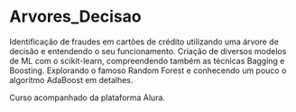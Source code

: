 # Arvores_Decisao

Identificação de fraudes em cartões de crédito utilizando uma árvore de decisão e entendendo o seu funcionamento.
Criação de diversos modelos de ML com o scikit-learn, compreendendo também as técnicas Bagging e Boosting.
Explorando o famoso Random Forest e conhecendo um pouco o algoritmo AdaBoost em detalhes.

Curso acompanhado da plataforma Alura.
